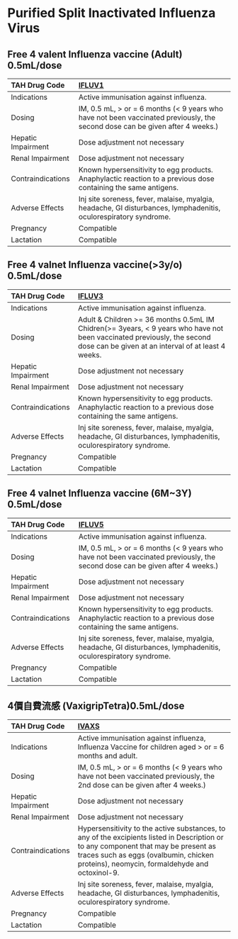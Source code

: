 # Purified Split Inactivated Influenza Virus

## Free 4 valent Influenza vaccine (Adult) 0.5mL/dose

| TAH Drug Code      | [IFLUV1](https://www.tahsda.org.tw/drugs/hissearch.php?drug_code=IFLUV1)                                                     |
|:-------------------|:-----------------------------------------------------------------------------------------------------------------------------|
| Indications        | Active immunisation against influenza.                                                                                       |
| Dosing             | IM, 0.5 mL, > or = 6 months (< 9 years who have not been vaccinated previously, the second dose can be given after 4 weeks.) |
| Hepatic Impairment | Dose adjustment not necessary                                                                                                |
| Renal Impairment   | Dose adjustment not necessary                                                                                                |
| Contraindications  | Known hypersensitivity to egg products. Anaphylactic reaction to a previous dose containing the same antigens.               |
| Adverse Effects    | Inj site soreness, fever, malaise, myalgia, headache, GI disturbances, lymphadenitis, oculorespiratory syndrome.             |
| Pregnancy          | Compatible                                                                                                                   |
| Lactation          | Compatible                                                                                                                   |

## Free 4 valnet Influenza vaccine(>3y/o) 0.5mL/dose

| TAH Drug Code      | [IFLUV3](https://www.tahsda.org.tw/drugs/hissearch.php?drug_code=IFLUV3)                                                                                                      |
|:-------------------|:------------------------------------------------------------------------------------------------------------------------------------------------------------------------------|
| Indications        | Active immunisation against influenza.                                                                                                                                        |
| Dosing             | Adult & Children >= 36 months 0.5mL IM Chidren(>= 3years, < 9 years who have not been vaccinated previously, the second dose can be given at an interval of at least 4 weeks. |
| Hepatic Impairment | Dose adjustment not necessary                                                                                                                                                 |
| Renal Impairment   | Dose adjustment not necessary                                                                                                                                                 |
| Contraindications  | Known hypersensitivity to egg products. Anaphylactic reaction to a previous dose containing the same antigens.                                                                |
| Adverse Effects    | Inj site soreness, fever, malaise, myalgia, headache, GI disturbances, lymphadenitis, oculorespiratory syndrome.                                                              |
| Pregnancy          | Compatible                                                                                                                                                                    |
| Lactation          | Compatible                                                                                                                                                                    |

## Free 4 valnet Influenza vaccine (6M~3Y) 0.5mL/dose

| TAH Drug Code      | [IFLUV5](https://www.tahsda.org.tw/drugs/hissearch.php?drug_code=IFLUV5)                                                     |
|:-------------------|:-----------------------------------------------------------------------------------------------------------------------------|
| Indications        | Active immunisation against influenza.                                                                                       |
| Dosing             | IM, 0.5 mL, > or = 6 months (< 9 years who have not been vaccinated previously, the second dose can be given after 4 weeks.) |
| Hepatic Impairment | Dose adjustment not necessary                                                                                                |
| Renal Impairment   | Dose adjustment not necessary                                                                                                |
| Contraindications  | Known hypersensitivity to egg products. Anaphylactic reaction to a previous dose containing the same antigens.               |
| Adverse Effects    | Inj site soreness, fever, malaise, myalgia, headache, GI disturbances, lymphadenitis, oculorespiratory syndrome.             |
| Pregnancy          | Compatible                                                                                                                   |
| Lactation          | Compatible                                                                                                                   |

## 4價自費流感 (VaxigripTetra)0.5mL/dose

| TAH Drug Code      | [IVAXS](https://www.tahsda.org.tw/drugs/hissearch.php?drug_code=IVAXS)                                                                                                                                                          |
|:-------------------|:--------------------------------------------------------------------------------------------------------------------------------------------------------------------------------------------------------------------------------|
| Indications        | Active immunisation against influenza, Influenza Vaccine for children aged > or = 6 months and adult.                                                                                                                           |
| Dosing             | IM, 0.5 mL, > or = 6 months (< 9 years who have not been vaccinated previously, the 2nd dose can be given after 4 weeks.)                                                                                                       |
| Hepatic Impairment | Dose adjustment not necessary                                                                                                                                                                                                   |
| Renal Impairment   | Dose adjustment not necessary                                                                                                                                                                                                   |
| Contraindications  | Hypersensitivity to the active substances, to any of the excipients listed in Description or to any component that may be present as traces such as eggs (ovalbumin, chicken proteins), neomycin, formaldehyde and octoxinol-9. |
| Adverse Effects    | Inj site soreness, fever, malaise, myalgia, headache, GI disturbances, lymphadenitis, oculorespiratory syndrome.                                                                                                                |
| Pregnancy          | Compatible                                                                                                                                                                                                                      |
| Lactation          | Compatible                                                                                                                                                                                                                      |

